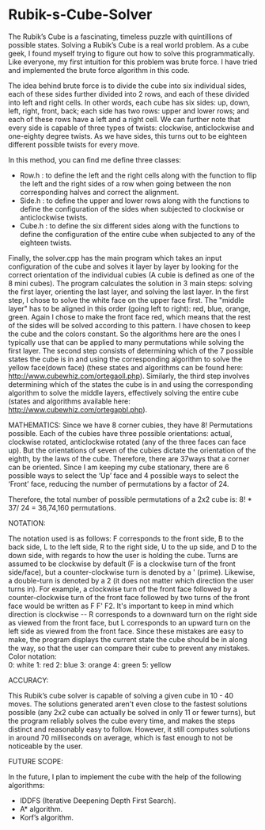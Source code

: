 # Rubik-s-Cube-Solver

The Rubik’s Cube is a fascinating, timeless puzzle with quintillions of possible states. Solving a Rubik’s Cube is a real world problem. As a cube geek, I found myself trying to figure out how to solve this programmatically. Like everyone, my first intuition for this problem was brute force. I have tried and implemented the brute force algorithm in this code.

The idea behind brute force is to divide the cube into six individual sides, each of these sides further divided into 2 rows, and each of these divided into left and right cells. In other words, each cube has six sides: up, down, left, right, front, back; each side has two rows: upper and lower rows; and each of these rows have a left and a right cell. We can further note that every side is capable of three types of twists: clockwise, anticlockwise and one-eighty degree twists. As we have sides, this turns out to be eighteen different possible twists for every move.

In this method, you can find me define three classes:
- Row.h : to define the left and the right cells along with the function to flip the left and the right sides of a row when going between the non corresponding halves and correct the alignment. 
- Side.h : to define the upper and lower rows along with the functions to define the configuration of the sides when subjected to clockwise or anticlockwise twists.
- Cube.h : to define the six different sides along with the functions to define the configuration of the entire cube when subjected to any of the eighteen twists.

Finally, the solver.cpp has the main program which takes an input configuration of the cube and solves it layer by layer by looking for the correct orientation of the individual cubies (A cubie is defined as one of the 8 mini cubes). The program calculates the solution in 3 main steps: solving the first layer, orienting the last layer, and solving the last layer. In the first step, I chose to solve the white face on the upper face first. The "middle layer" has to be aligned in this order (going left to right): red, blue, orange, green. Again I chose to make the front face red, which means that the rest of the sides will be solved according to this pattern. I have chosen to keep the cube and the colors constant. So the algorithms here are the ones I typically use that can be applied to many permutations while solving the first layer. The second step consists of determining which of the 7 possible states the cube is in and using the corresponding algorithm to solve the yellow face(down face)  (these states and algorithms can be found here: http://www.cubewhiz.com/ortegaoll.php). Similarly, the third step involves determining which of the states the cube is in and using the corresponding algorithm to solve the middle layers, effectively solving the entire cube (states and algorithms available here: http://www.cubewhiz.com/ortegapbl.php).

MATHEMATICS:
Since we have 8 corner cubies, they have 8! Permutations possible.
Each of the cubies have three possible orientations: actual, clockwise rotated, anticlockwise rotated (any of the three faces can face up). But the orientations of seven of the cubies dictate the orientation of the eighth, by the laws of the cube. Therefore, there are 37ways that a corner can be oriented.
Since I am keeping my cube stationary, there are 6 possible ways to select the ‘Up’ face and 4 possible ways to select the ‘Front’ face, reducing the number of permutations by a factor of 24.

Therefore, the total number of possible permutations of a 2x2 cube is:
8! * 37/ 24 = 36,74,160 permutations.


NOTATION:

The notation used is as follows: F corresponds to the front side, B to the back side, L to the left side, R to the right side, U to the up side, and D to the down side, with regards to how the user is holding the cube. Turns are assumed to be clockwise by default (F is a clockwise turn of the front side/face), but a counter-clockwise turn is denoted by a ' (prime). Likewise, a double-turn is denoted by a 2 (it does not matter which direction the user turns in). For example, a clockwise turn of the front face followed by a counter-clockwise turn of the front face followed by two turns of the front face would be written as F F' F2. It's important to keep in mind which direction is clockwise -- R corresponds to a downward turn on the right side as viewed from the front face, but L corresponds to an upward turn on the left side as viewed from the front face. Since these mistakes are easy to make, the program displays the current state the cube should be in along the way, so that the user can compare their cube to prevent any mistakes.
Color notation:  	
  0: white
	1: red
	2: blue
	3: orange
	4: green
	5: yellow


ACCURACY:

This Rubik’s cube solver is capable of solving a given cube in 10 - 40 moves. The solutions generated aren't even close to the fastest solutions possible (any 2x2 cube can actually be solved in only 11 or fewer turns), but the program reliably solves the cube every time, and makes the steps distinct and reasonably easy to follow. However, it still computes solutions in around 70 milliseconds on average, which is fast enough to not be noticeable by the user.

FUTURE SCOPE:

In the future, I plan to implement the cube with the help of the following algorithms:
- IDDFS (Iterative Deepening Depth First Search).
- A* algorithm.
- Korf’s algorithm.
